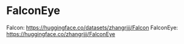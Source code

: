 # FalconEye

Falcon: https://huggingface.co/datasets/zhangrjjj/Falcon
FalconEye: https://huggingface.co/zhangrjjj/FalconEye
